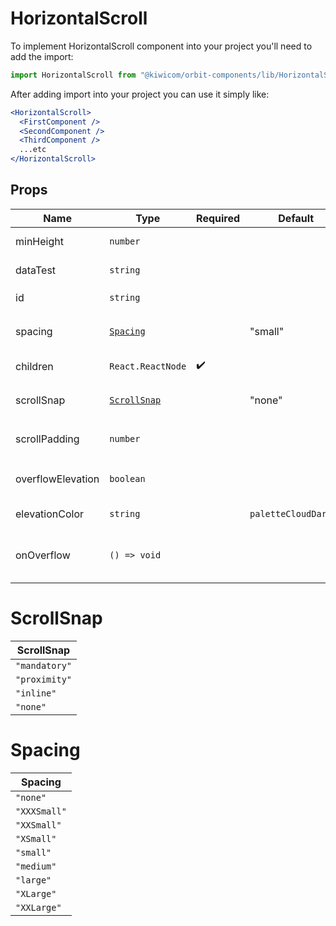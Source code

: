 # HorizontalScroll

To implement HorizontalScroll component into your project you'll need to add the import:

```jsx
import HorizontalScroll from "@kiwicom/orbit-components/lib/HorizontalScroll";
```

After adding import into your project you can use it simply like:

```jsx
<HorizontalScroll>
  <FirstComponent />
  <SecondComponent />
  <ThirdComponent />
  ...etc
</HorizontalScroll>
```

## Props

| Name              | Type                        | Required           | Default              | Description                                        |
| ----------------- | --------------------------- | ------------------ | -------------------- | -------------------------------------------------- |
| minHeight         | `number`                    |                    |                      | set minimal height                                 |
| dataTest          | `string`                    |                    |                      | prop for testing purposes                          |
| id                | `string`                    |                    |                      | Set `id` for `HorizontalScroll`                    |
| spacing           | [`Spacing`](#Spacing)       |                    | "small"              | the spacing between children elements              |
| children          | `React.ReactNode`           | :heavy_check_mark: |                      | content of HorizontalScroll                        |
| scrollSnap        | [`ScrollSnap`](#ScrollSnap) |                    | "none"               | set value for `scroll-snap-type` property          |
| scrollPadding     | `number`                    |                    |                      | set value for `scroll-padding` property            |
| overflowElevation | `boolean`                   |                    |                      | set box-shadow on sides during scroll              |
| elevationColor    | `string`                    |                    | `paletteCloudDarker` | set box-shadow color                               |
| onOverflow        | `() => void`                |                    |                      | callback function, fires, if content is overflowed |

# ScrollSnap

| ScrollSnap    |
| ------------- |
| `"mandatory"` |
| `"proximity"` |
| `"inline"`    |
| `"none"`      |

# Spacing

| Spacing      |
| ------------ |
| `"none"`     |
| `"XXXSmall"` |
| `"XXSmall"`  |
| `"XSmall"`   |
| `"small"`    |
| `"medium"`   |
| `"large"`    |
| `"XLarge"`   |
| `"XXLarge"`  |
